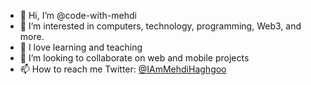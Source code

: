 - 👋 Hi, I’m @code-with-mehdi
- 👀 I’m interested in computers, technology, programming, Web3, and more.
- 🌱 I love learning and teaching
- 💞️ I’m looking to collaborate on web and mobile projects
- 📫 How to reach me Twitter: [@IAmMehdiHaghgoo](https://twitter.com/IAmMehdiHaghgoo)

<!---
code-with-mehdi/code-with-mehdi is a ✨ special ✨ repository because its `README.md` (this file) appears on your GitHub profile.
You can click the Preview link to take a look at your changes.
--->
